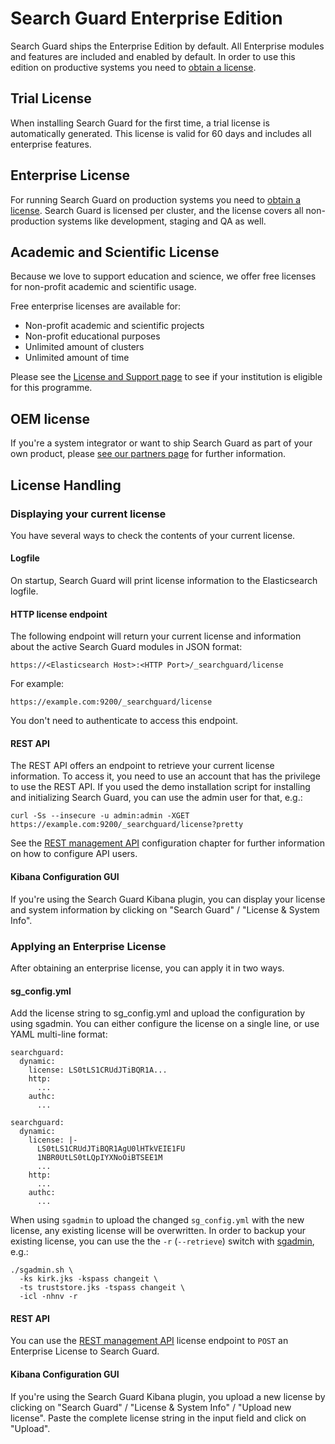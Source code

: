 # Search Guard Enterprise Edition

Search Guard ships the Enterprise Edition by default. All Enterprise modules and features are included and enabled by default. In order to use this edition on productive systems you need to [obtain a license](https://floragunn.com/searchguard-license-support/). 

## Trial License

When installing Search Guard for the first time, a trial license is automatically generated. This license is valid for 60 days and includes all enterprise features.

## Enterprise License

For running Search Guard on production systems you need to [obtain a license](https://floragunn.com/searchguard-license-support/). Search Guard is licensed per cluster, and the license covers all non-production systems like development, staging and QA as well.

## Academic and Scientific License

Because we love to support education and science, we offer free licenses for non-profit academic and scientific usage. 

Free enterprise licenses are available for:

* Non-profit academic and scientific projects
* Non-profit educational purposes
* Unlimited amount of clusters
* Unlimited amount of time

Please see the [License and Support page](https://floragunn.com/searchguard-license-support/) to see if your institution is eligible for this programme. 

## OEM license

If you're a system integrator or want to ship Search Guard as part of your own product, please [see our partners page](https://floragunn.com/search-guard-partners/) for further information.

## License Handling

### Displaying your current license

You have several ways to check the contents of your current license.

#### Logfile

On startup, Search Guard will print license information to the Elasticsearch logfile.

#### HTTP license endpoint

The following endpoint will return your current license and information about the active Search Guard modules in JSON format:

```
https://<Elasticsearch Host>:<HTTP Port>/_searchguard/license
```

For example:

```
https://example.com:9200/_searchguard/license
```

You don't need to authenticate to access this endpoint.

#### REST API

The REST API offers an endpoint to retrieve your current license information. To access it, you need to use an account that has the privilege to use the REST API. If you used the demo installation script for installing and initializing Search Guard, you can use the admin user for that, e.g.:

```
curl -Ss --insecure -u admin:admin -XGET https://example.com:9200/_searchguard/license?pretty
```

See the [REST management API](managementapi.md) configuration chapter for further information on how to configure API users.

#### Kibana Configuration GUI

If you're using the Search Guard Kibana plugin, you can display your license and system information by clicking on "Search Guard" / "License & System Info".

### Applying an Enterprise License

After obtaining an enterprise license, you can apply it in two ways. 

#### sg_config.yml

Add the license string to sg_config.yml and upload the configuration by using sgadmin. You can either configure the license on a single line, or use YAML multi-line format:

```
searchguard:
  dynamic:
    license: LS0tLS1CRUdJTiBQR1A...
    http:
      ...
    authc:          
      ...
```

```
searchguard:
  dynamic:
    license: |-
      LS0tLS1CRUdJTiBQR1AgU0lHTkVEIE1FU
      1NBR0UtLS0tLQpIYXNoOiBTSEE1M
      ...    
    http:
      ...
    authc:          
      ...
```

When using `sgadmin` to upload the changed `sg_config.yml` with the new license, any existing license will be overwritten. In order to backup your existing license, you can use the the `-r` (`--retrieve`) switch with [sgadmin](sgadmin.md), e.g.:

```
./sgadmin.sh \ 
  -ks kirk.jks -kspass changeit \  
  -ts truststore.jks -tspass changeit \ 
  -icl -nhnv -r
``` 
#### REST API

You can use the [REST management API](managementapi.md) license endpoint to `POST` an Enterprise License to Search Guard.

#### Kibana Configuration GUI

If you're using the Search Guard Kibana plugin, you upload a new license by clicking on "Search Guard" / "License & System Info" / "Upload new license". Paste the complete license string in the input field and click on "Upload".
